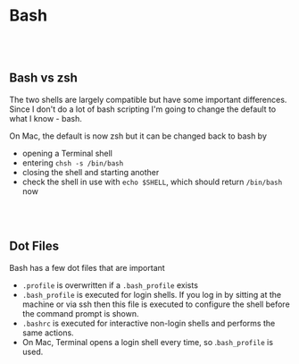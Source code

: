 # Bash

<br/> <br/>

## Bash vs zsh
The two shells are largely compatible but have some important differences. Since I don't do a lot of bash scripting I'm going to change the default to what I know - bash.

On Mac, the default is now zsh but it can be changed back to bash by

- opening a Terminal shell
- entering `chsh -s /bin/bash`
- closing the shell and starting another
- check the shell in use with `echo $SHELL`, which should return `/bin/bash` now

<br/> <br/>

## Dot Files
Bash has a few dot files that are important
- `.profile` is overwritten if a `.bash_profile` exists
- `.bash_profile` is executed for login shells. If you log in by sitting at the machine or via ssh then this file is executed to configure the shell before the command prompt is shown.
- `.bashrc` is executed for interactive non-login shells and performs the same actions.
- On Mac, Terminal opens a login shell every time, so .`bash_profile` is used.
